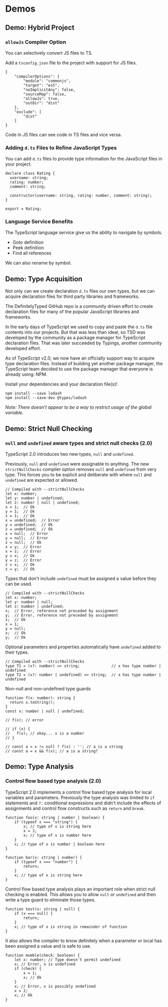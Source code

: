 
# Demos

## Demo: Hybrid Project

### `allowJs` Compiler Option

You can selectively convert JS files to TS.

Add a `tsconfig.json` file to the project with support for JS files.

```
{
    "compilerOptions": {
        "module": "commonjs",
        "target": "es5",
        "noImplicitAny": false,
        "sourceMap": false,
        "allowJs": true,
        "outDir": "dist"
    },
    "exclude": [
        "dist"
    ]
}
```

Code in JS files can see code in TS files and vice versa.

### Adding `d.ts` Files to Refine JavaScript Types

You can add `d.ts` files to provide type information for the JavaScript files in your project.

```
declare class Rating {
  username: string;
  rating: number;
  comment: string;

  constructor(username: string, rating: number, comment: string);
}

export = Rating;
```

### Language Service Benefits

The TypeScript language service give us the ability to navigate by symbols.

* Goto definition
* Peek definition
* Find all references

We can also rename by symbol.

## Demo: Type Acquisition

Not only can we create declaration `d.ts` files our own types, but we can acquire declaration files for third party libraries and frameworks.

The DefinitelyTyped GitHub repo is a community driven effort to create declaration files for many of the popular JavaScript libraries and frameworks.

In the early days of TypeScript we used to copy and paste the `d.ts` file contents into our projects. But that was less than ideal, so TSD was developed by the community as a package manager for TypeScript declaration files. That was later succeeded by Typings, another community developed effort.

As of TypeScript v2.0, we now have an officially support way to acquire type declaration files. Instead of building yet another package manager, the TypeScript team decided to use the package manager that everyone is already using: NPM.

Install your dependencies and your declaration file(s)!

```
npm install --save lodash
npm install --save-dev @types/lodash
```

_Note: There doesn't appear to be a way to restrict usage of the global variable._

## Demo: Strict Null Checking

### `null` and `undefined` aware types and strict null checks (2.0)

TypeScript 2.0 introduces two new types, `null` and `undefined`.

Previously, `null` and `undefined` were assignable to anything. The new `strictNullChecks` compiler option removes `null` and `undefined` from very type. This forces you to be explicit and deliberate with where `null` and `undefined` are expected or allowed.

```
// Compiled with --strictNullChecks
let x: number;
let y: number | undefined;
let z: number | null | undefined;
x = 1;  // Ok
y = 1;  // Ok
z = 1;  // Ok
x = undefined;  // Error
y = undefined;  // Ok
z = undefined;  // Ok
x = null;  // Error
y = null;  // Error
z = null;  // Ok
x = y;  // Error
x = z;  // Error
y = x;  // Ok
y = z;  // Error
z = x;  // Ok
z = y;  // Ok
```

Types that don't include `undefined` must be assigned a value before they can be used.

```
// Compiled with --strictNullChecks
let x: number;
let y: number | null;
let z: number | undefined;
x;  // Error, reference not preceded by assignment
y;  // Error, reference not preceded by assignment
z;  // Ok
x = 1;
y = null;
x;  // Ok
y;  // Ok
```

Optional parameters and properties automatically have `undefined` added to their types.

```
// Compiled with --strictNullChecks
type T1 = (x?: number) => string;              // x has type number | undefined
type T2 = (x?: number | undefined) => string;  // x has type number | undefined
```

Non-null and non-undefined type guards

```
function f(x: number): string {
  return x.toString();
}
const x: number | null | undefined;

// f(x); // error

// if (x) {
//   f(x); // okay... x is a number
// }

// const a = x != null ? f(x) : ''; // a is a string
// const a = x && f(x); // a is a string?
```

## Demo: Type Analysis

### Control flow based type analysis (2.0)

TypeScript 2.0 implements a control flow based type analysis for local variables and parameters. Previously the type analysis was limited to `if` statements and `?:` conditional expressions and didn't include the effects of assignments and control flow constructs such as `return` and `break`.

```
function foo(x: string | number | boolean) {
    if (typeof x === "string") {
        x; // type of x is string here
        x = 1;
        x; // type of x is number here
    }
    x; // type of x is number | boolean here
}

function bar(x: string | number) {
    if (typeof x === "number") {
        return;
    }
    x; // type of x is string here
}
```

Control flow based type analysis plays an important role when strict null checking is enabled. This allows you to allow `null` or `undefined` and then write a type guard to eliminate those types.

```
function test(x: string | null) {
    if (x === null) {
        return;
    }
    x; // type of x is string in remainder of function
}
```

It also allows the compiler to know definitely when a parameter or local has been assigned a value and is safe to use.

```
function mumble(check: boolean) {
    let x: number; // Type doesn't permit undefined
    x; // Error, x is undefined
    if (check) {
        x = 1;
        x; // Ok
    }
    x; // Error, x is possibly undefined
    x = 2;
    x; // Ok
}
```
